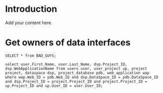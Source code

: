 # Introduction #

Add your content here.


# Get owners of data interfaces #

```
SELECT * from BAD_GUYS;
```


```
select user.First_Name, user.Last_Name, dsp.Project_ID, dsp.WebApplicationName from users user, user_project up, project project, dataspace dsp, project_database pdb, web_application wap where wap.Web_ID = pdb.Web_ID and dsp.DataSpace_ID = pdb.DataSpace_ID and dsp.Project_ID = project.Project_ID and project.Project_ID = up.Project_ID and up.User_ID = user.User_ID;
```